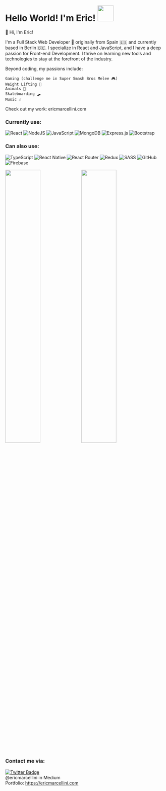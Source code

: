 # Hello World! I'm Eric! <img src="https://media.giphy.com/media/mGcNjsfWAjY5AEZNw6/giphy.gif" width="50">

  
👋 Hi, I'm Eric!

I'm a Full Stack Web Developer 🚀 originally from Spain 🇪🇸 and currently based in Berlin 🇩🇪. I specialize in React and JavaScript, and I have a deep passion for Front-end Development. I thrive on learning new tools and technologies to stay at the forefront of the industry.

Beyond coding, my passions include:

    Gaming (challenge me in Super Smash Bros Melee 🎮)
    Weight Lifting 💪
    Animals 🐾
    Skateboarding 🛹
    Music 🎶

Check out my work: ericmarcellini.com
 


### Currently use:
![React](https://img.shields.io/badge/react-%2320232a.svg?style=for-the-badge&logo=react&logoColor=%2361DAFB)
![NodeJS](https://img.shields.io/badge/node.js-6DA55F?style=for-the-badge&logo=node.js&logoColor=white)
![JavaScript](https://img.shields.io/badge/javascript-%23323330.svg?style=for-the-badge&logo=javascript&logoColor=%23F7DF1E)
![MongoDB](https://img.shields.io/badge/MongoDB-%234ea94b.svg?style=for-the-badge&logo=mongodb&logoColor=white)
![Express.js](https://img.shields.io/badge/express.js-%23404d59.svg?style=for-the-badge&logo=express&logoColor=%2361DAFB)
![Bootstrap](https://img.shields.io/badge/bootstrap-%23563D7C.svg?style=for-the-badge&logo=bootstrap&logoColor=white)


### Can also use:
![TypeScript](https://img.shields.io/badge/typescript-%23007ACC.svg?style=for-the-badge&logo=typescript&logoColor=white)
![React Native](https://img.shields.io/badge/react_native-%2320232a.svg?style=for-the-badge&logo=react&logoColor=%2361DAFB)
![React Router](https://img.shields.io/badge/React_Router-CA4245?style=for-the-badge&logo=react-router&logoColor=white)
![Redux](https://img.shields.io/badge/redux-%23593d88.svg?style=for-the-badge&logo=redux&logoColor=white)
![SASS](https://img.shields.io/badge/SASS-hotpink.svg?style=for-the-badge&logo=SASS&logoColor=white)
![GitHub](https://img.shields.io/badge/github-%23121011.svg?style=for-the-badge&logo=github&logoColor=white)
![Firebase](https://img.shields.io/badge/firebase-%23039BE5.svg?style=for-the-badge&logo=firebase)


<img width="47%" src="https://github-readme-stats.vercel.app/api?username=ericmarcellini&show_icons=true&theme=radical" />
<img width="47%" src="https://github-readme-stats.vercel.app/api/top-langs/?username=ericmarcellini&layout=compact" />




### Contact me via:
[![Twitter Badge](https://img.shields.io/badge/-@EricLearnsCode-1ca0f1?style=flat-square&labelColor=1ca0f1&logo=twitter&logoColor=white&link=https://twitter.com/EricLearnsCode)](https://twitter.com/EricLearnsCode) <br>
@ericmarcellini in Medium <br>
Portfolio: https://ericmarcellini.com <br>
